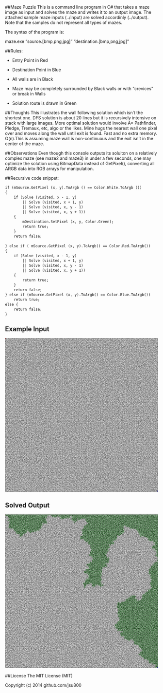 ##Maze Puzzle
This is a command line program in C# that takes a maze image as input and solves the maze and 
writes it to an output image. The attached sample maze inputs (../input) are solved accordinly 
(../output). Note that the samples do not represent all types of mazes.

The syntax of the program is:

maze.exe “source.[bmp,png,jpg]” “destination.[bmp,png,jpg]”

##Rules:
- Entry Point in Red

- Destination Point in Blue

- All walls are in Black

- Maze may be completely surrounded by Black walls or with "crevices" or break in Walls

- Solution route is drawn in Green

##Thoughts
This illustrates the wall following solution which isn’t the shortest one. DFS solution is about 20 lines 
but it is recursively intensive on stack with large images. More optimal solution would involve A* Pathfinder,
Pledge, Tremaux, etc, algo or the likes. Mine hugs the nearest wall one pixel over and moves along the wall 
until exit is found. Fast and no extra memory. O(n).This is assuming maze wall is non-continuous and the exit 
isn’t in the center of the maze.

##Observations
Even though this console outputs its soluiton on a relatively complex maze (see maze2 and maze3) in under a few seconds, one may optimize the solution using BitmapData instead of GetPixel(), converting all ARGB data into RGB 
arrays for manipulation. 

##Recursive code snippet:

```
if (mSource.GetPixel (x, y).ToArgb () == Color.White.ToArgb ()) 
{
    if (Solve (visited, x - 1, y)
        || Solve (visited, x + 1, y)
        || Solve (visited, x, y - 1)
        || Solve (visited, x, y + 1)) 
    {
        mDestination.SetPixel (x, y, Color.Green);
        return true;
    }
    return false;

} else if ( mSource.GetPixel (x, y).ToArgb() == Color.Red.ToArgb()) 
{
    if (Solve (visited, x - 1, y)
        || Solve (visited, x + 1, y)
        || Solve (visited, x, y - 1)
        || Solve (visited, x, y + 1)) 
    {
        return true;
    }
    return false;
} else if (mSource.GetPixel (x, y).ToArgb() == Color.Blue.ToArgb())
    return true;
else {
    return false;
}
```
## Example Input
![](https://github.com/jsu800/maze_puzzle/blob/master/CSharpMazeProblem/CSharpMazeProblem/input/maze2.png)

## Solved Output
![](https://github.com/jsu800/maze_puzzle/blob/master/CSharpMazeProblem/CSharpMazeProblem/output/output_maze2.png)

##License
The MIT License (MIT)

Copyright (c) 2014 github.com/jsu800
